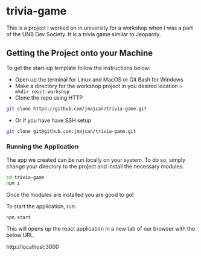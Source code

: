 # trivia-game
This is a project I worked on in university for a workshop when I was a part of the UNB Dev Society. It is a trivia game similar to Jeopardy.

## Getting the Project onto your Machine

To get the start-up template follow the instructions below:

* Open up the terminal for Linux and MacOS or Git Bash for Windows
* Make a directory for the workshop project in you desired location `> mkdir react-workshop`
* Clone the repo using HTTP 
```bash
git clone https://github.com/jmajcan/trivia-game.git
``` 
* Or if you have have SSH setup 
```bash
git clone git@github.com:jmajcan/trivia-game.git
```

### Running the Application

The app we created can be run locally on your system. To do so, simply change your directory to the project and install the necessary modules.

```bash
cd trivia-game
npm i
```

Once the modules are installed you are good to go!

To start the application, run:

```bash
npm start
```

This will opens up the react application in a new tab of our browser with the below URL.

http://localhost:3000

